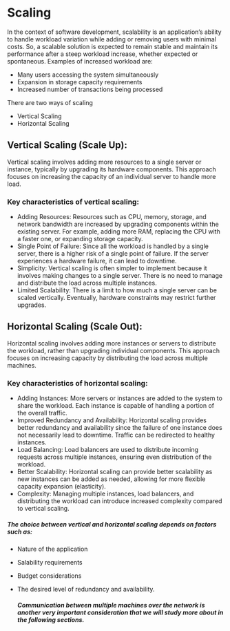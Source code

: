 # Scaling 
In the context of software development, scalability is an application’s ability to handle workload variation while adding or removing users with minimal costs. So, a scalable solution is expected to remain stable and maintain its performance after a steep workload increase, whether expected or spontaneous. Examples of increased workload are:
- Many users accessing the system simultaneously
- Expansion in storage capacity requirements
- Increased number of transactions being processed

There are two ways of scaling 
- Vertical Scaling
- Horizontal Scaling


## Vertical Scaling (Scale Up):

Vertical scaling involves adding more resources to a single server or instance, typically by upgrading its hardware components. This approach focuses on increasing the capacity of an individual server to handle more load.

### Key characteristics of vertical scaling:

- Adding Resources: Resources such as CPU, memory, storage, and network bandwidth are increased by upgrading components within the existing server. For example, adding more RAM, replacing the CPU with a faster one, or expanding storage capacity.
- Single Point of Failure: Since all the workload is handled by a single server, there is a higher risk of a single point of failure. If the server experiences a hardware failure, it can lead to downtime.
- Simplicity: Vertical scaling is often simpler to implement because it involves making changes to a single server. There is no need to manage and distribute the load across multiple instances.
- Limited Scalability: There is a limit to how much a single server can be scaled vertically. Eventually, hardware constraints may restrict further upgrades.


## Horizontal Scaling (Scale Out):
Horizontal scaling involves adding more instances or servers to distribute the workload, rather than upgrading individual components. This approach focuses on increasing capacity by distributing the load across multiple machines.

### Key characteristics of horizontal scaling:

- Adding Instances: More servers or instances are added to the system to share the workload. Each instance is capable of handling a portion of the overall traffic.
- Improved Redundancy and Availability: Horizontal scaling provides better redundancy and availability since the failure of one instance does not necessarily lead to downtime. Traffic can be redirected to healthy instances.
- Load Balancing: Load balancers are used to distribute incoming requests across multiple instances, ensuring even distribution of the workload.
- Better Scalability: Horizontal scaling can provide better scalability as new instances can be added as needed, allowing for more flexible capacity expansion (elasticity).
- Complexity: Managing multiple instances, load balancers, and distributing the workload can introduce increased complexity compared to vertical scaling.



##### The choice between vertical and horizontal scaling depends on factors such as: 
- Nature of the application
- Salability requirements
- Budget considerations
- The desired level of redundancy and availability.
  
  ##### Communication between multiple machines over the network is another very important consideration that we will study more about in the following sections.



